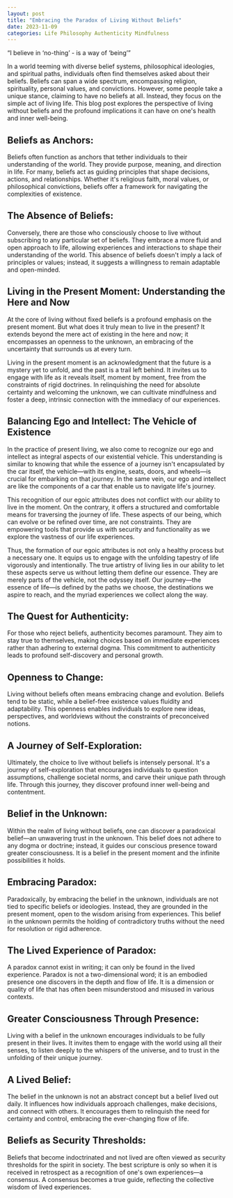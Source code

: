 ```yaml
---
layout: post
title: "Embracing the Paradox of Living Without Beliefs"
date: 2023-11-09
categories: Life Philosophy Authenticity Mindfulness
---
```


“I believe in ‘no-thing’ - is a way of ‘being’”

In a world teeming with diverse belief systems, philosophical ideologies, and spiritual paths, individuals often find themselves asked about their beliefs. Beliefs can span a wide spectrum, encompassing religion, spirituality, personal values, and convictions. However, some people take a unique stance, claiming to have no beliefs at all. Instead, they focus on the simple act of living life. This blog post explores the perspective of living without beliefs and the profound implications it can have on one's health and inner well-being.

## Beliefs as Anchors:

Beliefs often function as anchors that tether individuals to their understanding of the world. They provide purpose, meaning, and direction in life. For many, beliefs act as guiding principles that shape decisions, actions, and relationships. Whether it's religious faith, moral values, or philosophical convictions, beliefs offer a framework for navigating the complexities of existence.

## The Absence of Beliefs:

Conversely, there are those who consciously choose to live without subscribing to any particular set of beliefs. They embrace a more fluid and open approach to life, allowing experiences and interactions to shape their understanding of the world. This absence of beliefs doesn't imply a lack of principles or values; instead, it suggests a willingness to remain adaptable and open-minded.

## Living in the Present Moment: Understanding the Here and Now

At the core of living without fixed beliefs is a profound emphasis on the present moment. But what does it truly mean to live in the present? It extends beyond the mere act of existing in the here and now; it encompasses an openness to the unknown, an embracing of the uncertainty that surrounds us at every turn.

Living in the present moment is an acknowledgment that the future is a mystery yet to unfold, and the past is a trail left behind. It invites us to engage with life as it reveals itself, moment by moment, free from the constraints of rigid doctrines. In relinquishing the need for absolute certainty and welcoming the unknown, we can cultivate mindfulness and foster a deep, intrinsic connection with the immediacy of our experiences.

## Balancing Ego and Intellect: The Vehicle of Existence

In the practice of present living, we also come to recognize our ego and intellect as integral aspects of our existential vehicle. This understanding is similar to knowing that while the essence of a journey isn't encapsulated by the car itself, the vehicle—with its engine, seats, doors, and wheels—is crucial for embarking on that journey. In the same vein, our ego and intellect are like the components of a car that enable us to navigate life's journey.

This recognition of our egoic attributes does not conflict with our ability to live in the moment. On the contrary, it offers a structured and comfortable means for traversing the journey of life. These aspects of our being, which can evolve or be refined over time, are not constraints. They are empowering tools that provide us with security and functionality as we explore the vastness of our life experiences.

Thus, the formation of our egoic attributes is not only a healthy process but a necessary one. It equips us to engage with the unfolding tapestry of life vigorously and intentionally. The true artistry of living lies in our ability to let these aspects serve us without letting them define our essence. They are merely parts of the vehicle, not the odyssey itself. Our journey—the essence of life—is defined by the paths we choose, the destinations we aspire to reach, and the myriad experiences we collect along the way.

## The Quest for Authenticity:

For those who reject beliefs, authenticity becomes paramount. They aim to stay true to themselves, making choices based on immediate experiences rather than adhering to external dogma. This commitment to authenticity leads to profound self-discovery and personal growth.

## Openness to Change:

Living without beliefs often means embracing change and evolution. Beliefs tend to be static, while a belief-free existence values fluidity and adaptability. This openness enables individuals to explore new ideas, perspectives, and worldviews without the constraints of preconceived notions.

## A Journey of Self-Exploration:

Ultimately, the choice to live without beliefs is intensely personal. It's a journey of self-exploration that encourages individuals to question assumptions, challenge societal norms, and carve their unique path through life. Through this journey, they discover profound inner well-being and contentment.

## Belief in the Unknown:

Within the realm of living without beliefs, one can discover a paradoxical belief—an unwavering trust in the unknown. This belief does not adhere to any dogma or doctrine; instead, it guides our conscious presence toward greater consciousness. It is a belief in the present moment and the infinite possibilities it holds.

## Embracing Paradox:

Paradoxically, by embracing the belief in the unknown, individuals are not tied to specific beliefs or ideologies. Instead, they are grounded in the present moment, open to the wisdom arising from experiences. This belief in the unknown permits the holding of contradictory truths without the need for resolution or rigid adherence.

## The Lived Experience of Paradox:

A paradox cannot exist in writing; it can only be found in the lived experience. Paradox is not a two-dimensional word; it is an embodied presence one discovers in the depth and flow of life. It is a dimension or quality of life that has often been misunderstood and misused in various contexts.

## Greater Consciousness Through Presence:

Living with a belief in the unknown encourages individuals to be fully present in their lives. It invites them to engage with the world using all their senses, to listen deeply to the whispers of the universe, and to trust in the unfolding of their unique journey.

## A Lived Belief:

The belief in the unknown is not an abstract concept but a belief lived out daily. It influences how individuals approach challenges, make decisions, and connect with others. It encourages them to relinquish the need for certainty and control, embracing the ever-changing flow of life.

## Beliefs as Security Thresholds:

Beliefs that become indoctrinated and not lived are often viewed as security thresholds for the spirit in society. The best scripture is only so when it is received in retrospect as a recognition of one's own experiences—a consensus. A consensus becomes a true guide, reflecting the collective wisdom of lived experiences.

##
